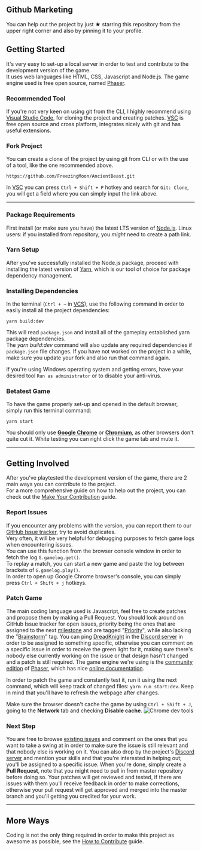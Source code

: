 ## Github Marketing
You can help out the project by just ★ starring this repository from the upper right corner and also by pinning it to your profile.

## Getting Started
It's very easy to set-up a local server in order to test and contribute to the development version of the game.<br>
It uses web languages like HTML, CSS, Javascript and Node.js. The game engine used is free open source, named [Phaser](http://phaser.io).

### Recommended Tool
If you're not very keen on using git from the CLI, I highly recommend using [Visual Studio Code](https://code.visualstudio.com/download),  for cloning the project and creating patches. [VSC](https://code.visualstudio.com/download) is free open source and cross platform, integrates nicely with git and has useful extensions.

### Fork Project
You can create a clone of the project by using git from CLI or with the use of a tool, like the one recommended above.
```
https://github.com/FreezingMoon/AncientBeast.git
```
In [VSC](https://code.visualstudio.com/download) you can press `Ctrl + Shift + P` hotkey and search for `Git: Clone`, you will get a field where you can simply input the link above.

---

### Package Requirements
First install (or make sure you have) the latest LTS version of  [Node.js](http://nodejs.org). Linux users: if you installed from repository, you *might* need to create a path link.

### Yarn Setup
After you've successfully installed the Node.js package, proceed with installing the latest version of [Yarn](https://yarnpkg.com/en/docs/install), which is our tool of choice for package dependency management.

### Installing Dependencies
In the terminal (`Ctrl + ~` in [VCS](https://code.visualstudio.com/download)), use the following command in order to easily install all the project dependencies:

```
yarn build:dev
```

This will read `package.json` and install all of the gameplay established yarn package dependencies.<br>
The *yarn build:dev* command will also update any required dependencies if `package.json` file changes. If you have not worked on the project in a while, make sure you update your fork and also run that command again.<br>

If you're using Windows operating system and getting errors, have your desired tool `Run as administrator` or to disable your anti-virus.

### Betatest Game

To have the game properly set-up and opened in the default browser, simply run this terminal command:

```
yarn start
```
You should only use <a href="https://www.google.com/chrome/"><b>Google Chrome</b></a> or <a href="https://www.chromium.org"><b>Chromium</b></a>, as other browsers don't quite cut it. White testing you can right click the game tab and mute it.

---

## Getting Involved
After you've playtested the development version of the game, there are 2 main ways you can contribute to the project.<br>
For a more comprehensive guide on how to help out the project, you can check out the [Make Your Contribution](https://AncientBeast.com/contribute) guide.

### Report Issues
If you encounter any problems with the version, you can report them to our [GitHub Issue tracker](https://github.com/FreezingMoon/AncientBeast/issues), try to avoid duplicates.<br>
Very often, it will be very helpful for debugging purposes to fetch game logs when encountering issues.<br>
You can use this function from the browser console window in order to fetch the log `G.gamelog.get()`.<br>
To replay a match, you can start a new game and paste the log between brackets of `G.gamelog.play()`.<br>
In order to open up Google Chrome browser's console, you can simply press `Ctrl + Shift + j` hotkeys.

### Patch Game
The main coding language used is Javascript, feel free to create patches and propose them by making a Pull Request.
You should look around on GitHub Issue tracker for open issues, priority being the ones that are assigned to the next [milestone](https://github.com/FreezingMoon/AncientBeast/milestones) and are tagged "[Priority](https://github.com/FreezingMoon/AncientBeast/labels/Priority)", while also lacking the "[Brainstorm](https://github.com/FreezingMoon/AncientBeast/labels/Brainstorm)" tag. You can ping [DreadKnight](https://github.com/DreadKnight) in the [Discord server](https://discord.gg/x78rKen) in order to be assigned to something specific, otherwise you can comment on a specific issue in order to receive the green light for it, making sure there's nobody else currently working on the issue or that design hasn't changed and a patch is still required. The game engine we're using is the [community edition](https://github.com/photonstorm/phaser-ce) of [Phaser](https://github.com/photonstorm/phaser), which has nice [online documentation](https://photonstorm.github.io/phaser-ce).

In order to patch the game and constantly test it, run it using the next command, which will keep track of changed files:
`yarn run start:dev`. Keep in mind that you'll have to refresh the webpage after changes. 

Make sure the browser doesn't cache the game by using `Ctrl + Shift + J`, going to the **Network** tab and checking **Disable cache**.
![Chrome dev tools](https://i.stack.imgur.com/Grwsc.png)

### Next Step

You are free to browse [existing issues](https://github.com/FreezingMoon/AncientBeast/issues) and comment on the ones that you want to take a swing at in order to make sure the issue is still relevant and that nobody else is working on it. You can also drop by the project's [Discord server](https://discord.gg/x78rKen) and mention your skills and that you're interested in helping out; you'll be assigned to a specific issue. When you're done, simply create a **Pull Request**, note that you might need to pull in from master repository before doing so. Your patches will get reviewed and tested, if there are issues with them you'll receive feedback in order to make corrections, otherwise your pull request will get approved and merged into the master branch and you'll getting you credited for your work.

---
## More Ways

Coding is not the only thing required in order to make this project as awesome as possible, see the [How to Contribute](http://ancientbeast.com/contribute) guide.
